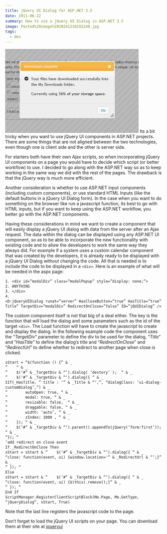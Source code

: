 ```yaml
---
title: jQuery UI Dialog for ASP.NET 3.5
date: 2011-06-22
summary: How to use a jQuery UI Dialog in ASP.NET 3.5
image: Pasted%20image%2020241210192248.jpg
tags:
  - dev
---
```

![](../../img/Pasted%20image%2020241210192248.jpg)
Its a bit tricky when you want to use jQuery UI components in ASP.NET projects. There are some things that are not aligned between the two technologies, even though one is client side and the other is server side.

For starters both have their own Ajax scripts, so when incorporating jQuery UI components on a page you would have to decide which script (or better workflow) to use. I decided to go along with the ASP.NET way so as to keep working in the same way we did with the rest of the pages. The drawback is that the jQuery way is much more efficient.

Another consideration is whether to use ASP.NET input components (including custom components), or use standard HTML Inputs (like the default buttons in a jQuery UI Dialog form). In the case when you want to do something on the browser like run a javascript function, its best to go with HTML inputs, but if you want to keep using the ASP.NET workflow, you better go with the ASP.NET components.

Having these considerations in mind we want to create a component that will easily display a jQuery UI dialog with data from the server after an Ajax request. The data within the dialog can be displayed using any ASP.NET UI component, so as to be able to incorporate the new functionality with existing code and to allow the developers to work the same way they always did. For example if a system uses a custom calendar component that was created by the developers, it is already ready to be displayed with a jQuery UI Dialog without changing the code. All that is needed is to include the code to be displayed in a `<div>`. Here is an example of what will be needed in the aspx page:

```aspnet
1. <div id=”modalDiv” class=”modalPopup” style=”display: none;”>
2. ANYTHING
3. </div>
4. <D:jQueryUIDialog runat=”server” HasCloseButton=”true” HasTitle=”true” Title=”Dialog Title” TargetDiv=”modalDiv” RedirectOnClose=”false” ID=”jQUIDialog” />
```

The custom component itself is not that big of a deal either. The key is the function that will load the dialog and some parameters such as the id of the target `<div>`. The Load function will have to create the javascript to create and display the dialog. In the following example code the component uses the “_TargetDiv_” parameter to define the div to be used for the dialog, “_Title_” and “_HasTitle_” to define the dialog’s title and “_RedirectOnClose_” and “_RedirectUrl_” to define whether to redirect to another page when close is clicked.
```aspnet
sStart = “$(function () {“ & _
”    “ & _
”    $(‘#” & _TargetDiv & “‘).dialog( ‘destory’ );  “ & _
”    $(‘#” & _TargetDiv & “‘).dialog({ “ & _
IIf(_HasTitle, ” title : ‘” & _Title & “‘,”, “dialogClass: ‘ui-dialog-customDialog’,”) & _
”        autoOpen: true, “ & _
”        modal: true, “ & _
”        resizable: false,  “ & _
”        draggable: false, “ & _
”        width: ‘auto’, “ & _
”        zIndex: 1000 , “ & _
”    }); “ & _
”    $(‘#” & _TargetDiv & “‘).parent().appendTo(jQuery(‘form:first’)); “ & _
“}); “
‘add redirect on close event
If _RedirectOnClose Then
sStart = sStart & ”    $(‘#” & _TargetDiv & “‘).dialog({ “ & _
“close: function(event, ui) {window.location='” & _RedirectUrl & “‘;}” & _
” }); “
Else
sStart = sStart & ”    $(‘#” & _TargetDiv & “‘).dialog({ “ & _
“close: function(event, ui) {$(this).remove();}” & _
” }); “
End If
ScriptManager.RegisterClientScriptBlock(Me.Page, Me.GetType, “jQueryDialog”, sStart, True)
```

Note that the last line registers the javascript code to the page.

Don’t forget to load the jQuery UI scripts on your page. You can download them at their site at [jqueryui](http://jqueryui.com/download)